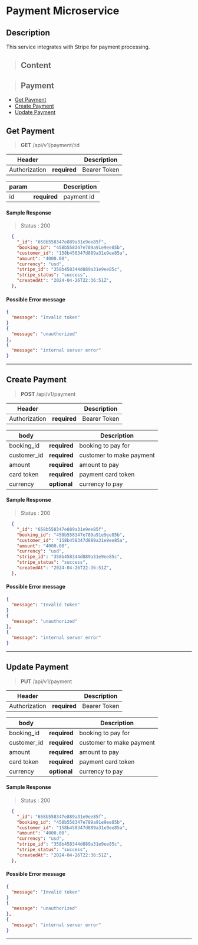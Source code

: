 # Payment Microservice

## Description

This service integrates with Stripe for payment processing.

> ## Content

> ## Payment

- [Get Payment](#get-payment)
- [Create Payment](#create-payment)
- [Update Payment](#update-payment)

## Get Payment

> **GET** /api/v1/payment/:id

| Header        |              | Description  |
| ------------- | ------------ | ------------ |
| Authorization | **required** | Bearer Token |

| param |              | Description |
| ----- | ------------ | ----------- |
| id    | **required** | payment id  |

#### Sample Response

> Status : 200

```json
  {
    "_id": "658b558347e889a31e9ee85f",
    "booking_id": "458b558347e789a91e9ee85b",
    "customer_id": "158b458347d889a31e9ee85a",
    "amount": "4000.00",
    "currency": "usd",
    "stripe_id": "358b458344d889a31e9ee85c",
    "stripe_status": "success",
    "createdAt": "2024-04-26T22:36:51Z",
  },
```

#### Possible Error message

```json
{
  "message": "Invalid token"
}
{
  "message": "unauthorized"
},
{
  "message": "internal server error"
}
```

---

## Create Payment

> **POST** /api/v1/payment

| Header        |              | Description  |
| ------------- | ------------ | ------------ |
| Authorization | **required** | Bearer Token |

| body        |              | Description              |
| ----------- | ------------ | ------------------------ |
| booking_id  | **required** | booking to pay for       |
| customer_id | **required** | customer to make payment |
| amount      | **required** | amount to pay            |
| card token  | **required** | payment card token       |
| currency    | **optional** | currency to pay          |

#### Sample Response

> Status : 200

```json
  {
    "_id": "658b558347e889a31e9ee85f",
    "booking_id": "458b558347e789a91e9ee85b",
    "customer_id": "158b458347d889a31e9ee85a",
    "amount": "4000.00",
    "currency": "usd",
    "stripe_id": "358b458344d889a31e9ee85c",
    "stripe_status": "success",
    "createdAt": "2024-04-26T22:36:51Z",
  },
```

#### Possible Error message

```json
{
  "message": "Invalid token"
}
{
  "message": "unauthorized"
},
{
  "message": "internal server error"
}
```

---

## Update Payment

> **PUT** /api/v1/payment

| Header        |              | Description  |
| ------------- | ------------ | ------------ |
| Authorization | **required** | Bearer Token |

| body        |              | Description              |
| ----------- | ------------ | ------------------------ |
| booking_id  | **required** | booking to pay for       |
| customer_id | **required** | customer to make payment |
| amount      | **required** | amount to pay            |
| card token  | **required** | payment card token       |
| currency    | **optional** | currency to pay          |

#### Sample Response

> Status : 200

```json
  {
    "_id": "658b558347e889a31e9ee85f",
    "booking_id": "458b558347e789a91e9ee85b",
    "customer_id": "158b458347d889a31e9ee85a",
    "amount": "4000.00",
    "currency": "usd",
    "stripe_id": "358b458344d889a31e9ee85c",
    "stripe_status": "success",
    "createdAt": "2024-04-26T22:36:51Z",
  },
```

#### Possible Error message

```json
{
  "message": "Invalid token"
}
{
  "message": "unauthorized"
},
{
  "message": "internal server error"
}
```

---

